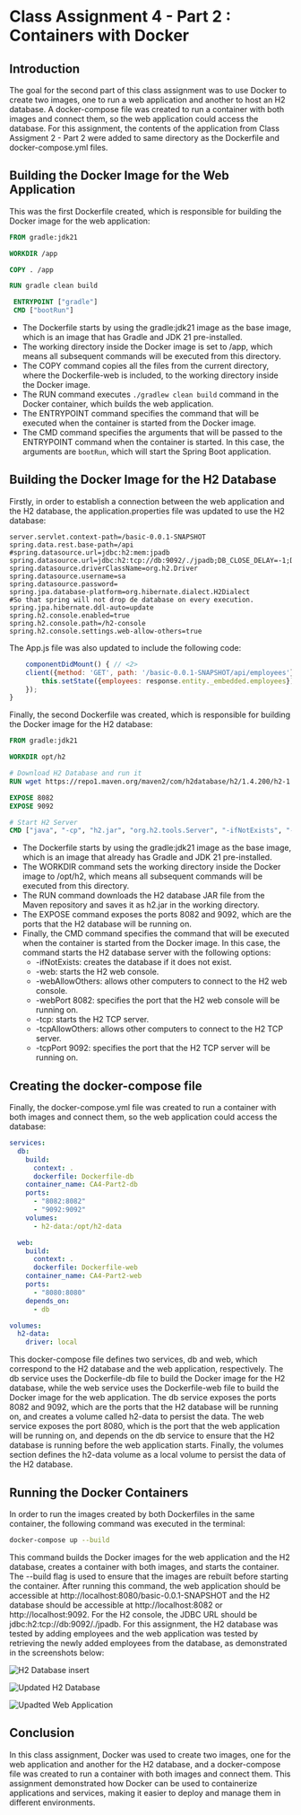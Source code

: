 # Class Assignment 4 - Part 2 : Containers with Docker

## Introduction
The goal for the second part of this class assignment was to use Docker to create two images, one to run a web application and another to host an H2 database.
A docker-compose file was created to run a container with both images and connect them, so the web application could access the database.
For this assignment, the contents of the application from Class Assigment 2 - Part 2 were added to same directory as the Dockerfile and docker-compose.yml files.


## Building the Docker Image for the Web Application

This was the first Dockerfile created, which is responsible for building the Docker image for the web application:

```Dockerfile
FROM gradle:jdk21

WORKDIR /app

COPY . /app

RUN gradle clean build

 ENTRYPOINT ["gradle"]
 CMD ["bootRun"]
```

 - The Dockerfile starts by using the gradle:jdk21 image as the base image, which is an image that has Gradle and JDK 21 pre-installed.
 - The working directory inside the Docker image is set to /app, which means all subsequent commands will be executed from this directory.
 - The COPY command copies all the files from the current directory, where the Dockerfile-web is included, to the working directory inside the Docker image.
 - The RUN command executes ```./gradlew clean build``` command in the Docker container, which builds the web application.
 - The ENTRYPOINT command specifies the command that will be executed when the container is started from the Docker image.
 - The CMD command specifies the arguments that will be passed to the ENTRYPOINT command when the container is started. In this case, the arguments are ```bootRun```, 
which will start the Spring Boot application.


## Building the Docker Image for the H2 Database

Firstly, in order to establish a connection between the web application and the H2 database, the application.properties file was updated to use the H2 database:

```properties
server.servlet.context-path=/basic-0.0.1-SNAPSHOT
spring.data.rest.base-path=/api
#spring.datasource.url=jdbc:h2:mem:jpadb
spring.datasource.url=jdbc:h2:tcp://db:9092/./jpadb;DB_CLOSE_DELAY=-1;DB_CLOSE_ON_EXIT=FALSE
spring.datasource.driverClassName=org.h2.Driver
spring.datasource.username=sa
spring.datasource.password=
spring.jpa.database-platform=org.hibernate.dialect.H2Dialect
#So that spring will not drop de database on every execution.
spring.jpa.hibernate.ddl-auto=update
spring.h2.console.enabled=true
spring.h2.console.path=/h2-console
spring.h2.console.settings.web-allow-others=true
```
The App.js file was also updated to include the following code:

```javascript
	componentDidMount() { // <2>
    client({method: 'GET', path: '/basic-0.0.1-SNAPSHOT/api/employees'}).done(response => {
        this.setState({employees: response.entity._embedded.employees});
    });
}
```

Finally, the second Dockerfile was created, which is responsible for building the Docker image for the H2 database:

```Dockerfile
FROM gradle:jdk21

WORKDIR opt/h2

# Download H2 Database and run it
RUN wget https://repo1.maven.org/maven2/com/h2database/h2/1.4.200/h2-1.4.200.jar -O h2.jar

EXPOSE 8082
EXPOSE 9092

# Start H2 Server
CMD ["java", "-cp", "h2.jar", "org.h2.tools.Server", "-ifNotExists", "-web", "-webAllowOthers", "-webPort", "8082", "-tcp", "-tcpAllowOthers", "-tcpPort", "9092"]
```

 - The Dockerfile starts by using the gradle:jdk21 image as the base image, which is an image that already has Gradle and JDK 21 pre-installed.
 - The WORKDIR command sets the working directory inside the Docker image to /opt/h2, which means all subsequent commands will be executed from this directory.
 - The RUN command downloads the H2 database JAR file from the Maven repository and saves it as h2.jar in the working directory.
 - The EXPOSE command exposes the ports 8082 and 9092, which are the ports that the H2 database will be running on.
 - Finally, the CMD command specifies the command that will be executed when the container is started from the Docker image. In this case, the command starts the H2 database server with the following options:
    - -ifNotExists: creates the database if it does not exist.
    - -web: starts the H2 web console.
    - -webAllowOthers: allows other computers to connect to the H2 web console.
    - -webPort 8082: specifies the port that the H2 web console will be running on.
    - -tcp: starts the H2 TCP server.
    - -tcpAllowOthers: allows other computers to connect to the H2 TCP server.
    - -tcpPort 9092: specifies the port that the H2 TCP server will be running on.

## Creating the docker-compose file

Finally, the docker-compose.yml file was created to run a container with both images and connect them, so the web application could access the database:

```yaml
services:
  db:
    build:
      context: .
      dockerfile: Dockerfile-db
    container_name: CA4-Part2-db
    ports:
      - "8082:8082"
      - "9092:9092"
    volumes:
      - h2-data:/opt/h2-data

  web:
    build:
      context: .
      dockerfile: Dockerfile-web
    container_name: CA4-Part2-web
    ports:
      - "8080:8080"
    depends_on:
      - db

volumes:
  h2-data:
    driver: local
```

This docker-compose file defines two services, db and web, which correspond to the H2 database and the web application, respectively.
The db service uses the Dockerfile-db file to build the Docker image for the H2 database, while the web service uses the Dockerfile-web file to build the Docker image for the web application.
The db service exposes the ports 8082 and 9092, which are the ports that the H2 database will be running on, and creates a volume called h2-data to persist the data.
The web service exposes the port 8080, which is the port that the web application will be running on, and depends on the db service to ensure that the H2 database is running before the web application starts.
Finally, the volumes section defines the h2-data volume as a local volume to persist the data of the H2 database.

## Running the Docker Containers
In order to run the images created by both Dockerfiles in the same container, the following command was executed in the terminal:

```bash
docker-compose up --build
```
This command builds the Docker images for the web application and the H2 database, creates a container with both images, and starts the container.
The --build flag is used to ensure that the images are rebuilt before starting the container.
After running this command, the web application should be accessible at http://localhost:8080/basic-0.0.1-SNAPSHOT and the H2 database should be accessible at http://localhost:8082 or http://localhost:9092.
For the H2 console, the JDBC URL should be jdbc:h2:tcp://db:9092/./jpadb.
For this assignment, the H2 database was tested by adding employees and the web application was tested by retrieving the newly added employees from the database, as demonstrated in the screenshots below:

![H2 Database insert](Insert_DB.jpg)

![Updated H2 Database](DB_postInsert.jpg)

![Upadted Web Application](FE_UpdatedTable.jpg)


## Conclusion
In this class assignment, Docker was used to create two images, one for the web application and another for the H2 database, and a docker-compose file was created to run a container with both images and connect them.
This assignment demonstrated how Docker can be used to containerize applications and services, making it easier to deploy and manage them in different environments.
